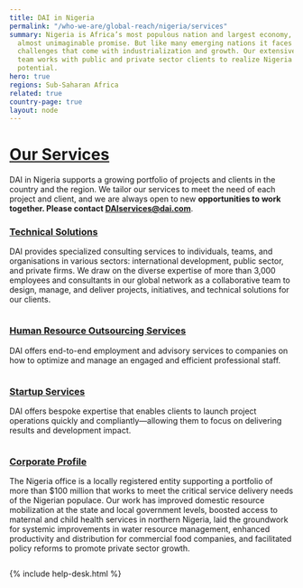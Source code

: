 ```yaml
---
title: DAI in Nigeria
permalink: "/who-we-are/global-reach/nigeria/services"
summary: Nigeria is Africa’s most populous nation and largest economy, a country of
  almost unimaginable promise. But like many emerging nations it faces the development
  challenges that come with industrialization and growth. Our extensive in-country
  team works with public and private sector clients to realize Nigeria's extraordinary
  potential.
hero: true
regions: Sub-Saharan Africa
related: true
country-page: true
layout: node
---
```


# [Our Services](/uploads/dai-nigeria-technical-services.pdf)

DAI in Nigeria supports a growing portfolio of projects and clients in the country and the region. We tailor our services to meet the need of each project and client, and we are always open to new **opportunities to work together. Please contact [DAIservices@dai.com](mailto:daiservices@dai.com)**.

<div class="nigeria-service--wrap">
  <div class="nigeria-service--block">
    <div class="text">
      <h3><a href="/uploads/nigeria-technical-solutions.pdf">Technical Solutions</a></h3>
      <p>DAI provides specialized consulting services to individuals, teams, and organisations in various sectors: international development, public sector, and private firms. We draw on the diverse expertise of more than 3,000 employees and consultants in our global network as a collaborative team to design, manage, and  deliver projects, initiatives, and technical solutions for our clients.</p>
    </div>
    <div class="image"><a href="/uploads/nigeria-technical-solutions.pdf"><img src="/uploads/nigeria-technical-thumb.png" alt=""></a></div>
  </div>
  <div class="nigeria-service--block">
    <div class="text">
      <h3><a href="/uploads/nigeria-human-resource.pdf">Human Resource Outsourcing Services</a></h3>
      <p>DAI offers end-to-end employment and advisory services to companies on how to optimize and manage an engaged and efficient professional staff.</p>
    </div>
    <div class="image"><a href="/uploads/nigeria-human-resource.pdf"><img src="/uploads/nigeria-human-thumb.png" alt=""></a></div>
  </div>
  <div class="nigeria-service--block">
    <div class="text">
      <h3><a href="/uploads/nigeria-startup-services.pdf">Startup Services</a></h3>
      <p>DAI offers bespoke expertise that enables clients to launch project operations quickly and compliantly—allowing them to focus on delivering results and development impact.</p>
    </div>
    <div class="image"><a href="/uploads/nigeria-startup-services.pdf"><img src="/uploads/nigeria-startup-thumb.png" alt=""></a></div>
  </div>
  <div class="nigeria-service--block">
    <div class="text">
      <h3><a href="/uploads/corp-profile.pdf">Corporate Profile</a></h3>
      <p>The Nigeria office is a locally registered entity supporting a portfolio of more than $100 million that works to meet the critical service delivery needs of the Nigerian populace. Our work has improved domestic resource mobilization at the state and local government levels, boosted access to maternal and child health services in northern Nigeria, laid the groundwork for systemic improvements in water resource management, enhanced productivity and distribution for commercial food companies, and facilitated policy reforms to promote private sector growth.</p>
    </div>
    <div class="image"><a href="/uploads/corp-profile.pdf"><img src="/uploads/profile-thumb.png" alt=""></a></div>
  </div>
</div>

{% include help-desk.html %}